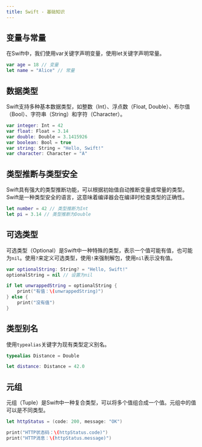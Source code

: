 ```yaml
---
title: Swift - 基础知识
---
```

## 变量与常量
在Swift中，我们使用var关键字声明变量，使用let关键字声明常量。
```swift 
var age = 18 // 变量
let name = "Alice" // 常量
```
## 数据类型
Swift支持多种基本数据类型，如整数（Int）、浮点数（Float, Double）、布尔值（Bool）、字符串（String）和字符（Character）。
```swift
var integer: Int = 42
var float: Float = 3.14
var double: Double = 3.1415926
var boolean: Bool = true
var string: String = "Hello, Swift!"
var character: Character = "A"
```
## 类型推断与类型安全
Swift具有强大的类型推断功能，可以根据初始值自动推断变量或常量的类型。Swift是一种类型安全的语言，这意味着编译器会在编译时检查类型的正确性。
```swift
let number = 42 // 类型推断为Int
let pi = 3.14 // 类型推断为Double
```
## 可选类型
可选类型（Optional）是Swift中一种特殊的类型，表示一个值可能有值，也可能为`nil`。使用`?`来定义可选类型，使用`!`来强制解包，使用`nil`表示没有值。
```swift
var optionalString: String? = "Hello, Swift!"
optionalString = nil // 设置为nil

if let unwrappedString = optionalString {
    print("有值：\(unwrappedString)")
} else {
    print("没有值")
}
```

## 类型别名
使用`typealias`关键字为现有类型定义别名。
```swift
typealias Distance = Double

let distance: Distance = 42.0
```

## 元组
元组（Tuple）是Swift中一种复合类型，可以将多个值组合成一个值。元组中的值可以是不同类型。
```swift
let httpStatus = (code: 200, message: "OK")

print("HTTP状态码：\(httpStatus.code)")
print("HTTP消息：\(httpStatus.message)")
```